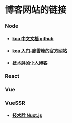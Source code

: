 # 博客网站的链接

### Node

- #### [koa 中文文档 github](https://github.com/demopark/koa-docs-Zh-CN)

- #### [koa 入门-廖雪峰的官方网站](https://www.liaoxuefeng.com/wiki/1022910821149312/1099752344192192)

- #### [技术胖的个人博客](http://jspang.com/)

### React

### Vue

### VueSSR

- #### [技术胖 Nuxt.js](http://jspang.com/posts/2018/02/26/nuxtjs.html)
